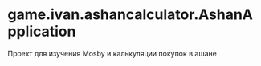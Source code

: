 # game.ivan.ashancalculator.AshanApplication
Проект для изучения Mosby и калькуляции покупок в ашане
